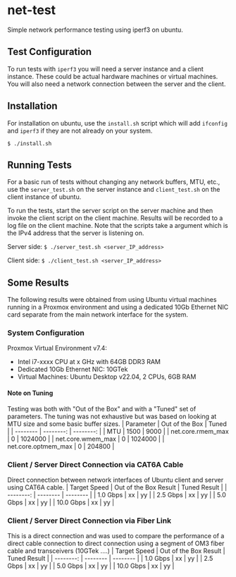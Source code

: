 # net-test
Simple network performance testing using iperf3 on ubuntu.

## Test Configuration
To run tests with ```iperf3``` you will need a server instance and a client instance. These could be actual
hardware machines or virtual machines. You will also need a network connection between the server and the client.

## Installation
For installation on ubuntu, use the ```install.sh``` script which will add ```ifconfig``` and ```iperf3``` if they are not already on your system.

```$ ./install.sh```

## Running Tests
For a basic run of tests without changing any network buffers, MTU, etc., use the ```server_test.sh``` on
the server instance and ```client_test.sh``` on the client instance of ubuntu.

To run the tests, start the server script on the server machine and then invoke the client script on the client machine. Results will be recorded to a log file on the client machine. Note that the scripts take a argument which is the IPv4 address that the server is listening on.

Server side:
```$ ./server_test.sh <server_IP_address>```

Client side:
```$ ./client_test.sh <server_IP_address>```

## Some Results
The following results were obtained from using Ubuntu virtual machines running in a Proxmox environment and using a dedicated 10Gb Ethernet NIC card separate from the main network interface for the system.

### System Configuration
Proxmox Virtual Environment v7.4:
* Intel i7-xxxx CPU at x GHz with 64GB DDR3 RAM
* Dedicated 10Gb Ethernet NIC: 10GTek
* Virtual Machines: Ubuntu Desktop v22.04, 2 CPUs, 6GB RAM

#### Note on Tuning
Testing was both with "Out of the Box" and with a "Tuned" set of parameters. The tuning was not exhaustive but was based on looking at MTU size and some basic buffer sizes.
| Parameter | Out of the Box | Tuned |
| -------- | --------: | --------: |
| MTU | 1500 | 9000 |
| net.core.rmem_max | 0 | 1024000 |
| net.core.wmem_max | 0 | 1024000 |
| net.core.optmem_max | 0 | 204800 |

### Client / Server Direct Connection via CAT6A Cable
Direct connection between network interfaces of Ubuntu client and server using CAT6A cable.
| Target Speed | Out of the Box Result | Tuned Result |
| --------: | -------- | -------- |
| 1.0 Gbps | xx | yy |
| 2.5 Gbps | xx | yy |
| 5.0 Gbps | xx | yy |
| 10.0 Gbps | xx | yy |

### Client / Server Direct Connection via Fiber Link
This is a direct connection and was used to compare the performance of a direct cable connection to direct connection using a segment of OM3 fiber cable and transceivers (10GTek ....)
| Target Speed | Out of the Box Result | Tuned Result |
| --------: | -------- | -------- |
| 1.0 Gbps | xx | yy |
| 2.5 Gbps | xx | yy |
| 5.0 Gbps | xx | yy |
| 10.0 Gbps | xx | yy |

